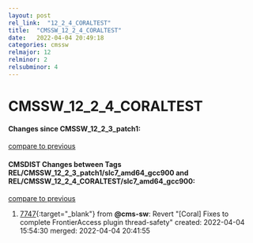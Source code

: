```yaml
---
layout: post
rel_link:  "12_2_4_CORALTEST"
title:  "CMSSW_12_2_4_CORALTEST"
date:   2022-04-04 20:49:18
categories: cmssw
relmajor: 12
relminor: 2
relsubminor: 4
---
```


# CMSSW_12_2_4_CORALTEST
#### Changes since CMSSW_12_2_3_patch1:
[compare to previous](https://github.com/cms-sw/cmssw/compare/CMSSW_12_2_3_patch1...CMSSW_12_2_4_CORALTEST)



#### CMSDIST Changes between Tags REL/CMSSW_12_2_3_patch1/slc7_amd64_gcc900 and REL/CMSSW_12_2_4_CORALTEST/slc7_amd64_gcc900:
[compare to previous](https://github.com/cms-sw/cmsdist/compare/REL/CMSSW_12_2_3_patch1/slc7_amd64_gcc900...REL/CMSSW_12_2_4_CORALTEST/slc7_amd64_gcc900)



1. [7747](http://github.com/cms-sw/cmsdist/pull/7747){:target="_blank"}  from **@cms-sw**: Revert "[Coral] Fixes to complete FrontierAccess plugin thread-safety" created: 2022-04-04 15:54:30 merged: 2022-04-04 20:41:55
